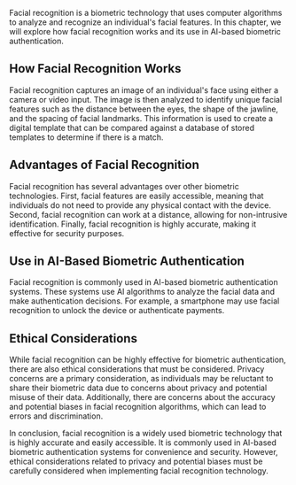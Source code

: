 
Facial recognition is a biometric technology that uses computer algorithms to analyze and recognize an individual's facial features. In this chapter, we will explore how facial recognition works and its use in AI-based biometric authentication.

How Facial Recognition Works
----------------------------

Facial recognition captures an image of an individual's face using either a camera or video input. The image is then analyzed to identify unique facial features such as the distance between the eyes, the shape of the jawline, and the spacing of facial landmarks. This information is used to create a digital template that can be compared against a database of stored templates to determine if there is a match.

Advantages of Facial Recognition
--------------------------------

Facial recognition has several advantages over other biometric technologies. First, facial features are easily accessible, meaning that individuals do not need to provide any physical contact with the device. Second, facial recognition can work at a distance, allowing for non-intrusive identification. Finally, facial recognition is highly accurate, making it effective for security purposes.

Use in AI-Based Biometric Authentication
----------------------------------------

Facial recognition is commonly used in AI-based biometric authentication systems. These systems use AI algorithms to analyze the facial data and make authentication decisions. For example, a smartphone may use facial recognition to unlock the device or authenticate payments.

Ethical Considerations
----------------------

While facial recognition can be highly effective for biometric authentication, there are also ethical considerations that must be considered. Privacy concerns are a primary consideration, as individuals may be reluctant to share their biometric data due to concerns about privacy and potential misuse of their data. Additionally, there are concerns about the accuracy and potential biases in facial recognition algorithms, which can lead to errors and discrimination.

In conclusion, facial recognition is a widely used biometric technology that is highly accurate and easily accessible. It is commonly used in AI-based biometric authentication systems for convenience and security. However, ethical considerations related to privacy and potential biases must be carefully considered when implementing facial recognition technology.
